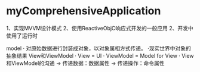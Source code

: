 # myComprehensiveApplication
1、实现MVVM设计模式 2、使用ReactiveObjC响应式开发的一般应用 2、开发中使用了运行时

model
· 对原始数据进行封装成对象，以对象属相方式传递。
·现实世界中对象的抽象结果
View和ViewModel
· View = UI
· ViewModel = Model for View
· View和ViewModel的沟通
  → 传递数据：数据属性
  → 传递操作：命令属性